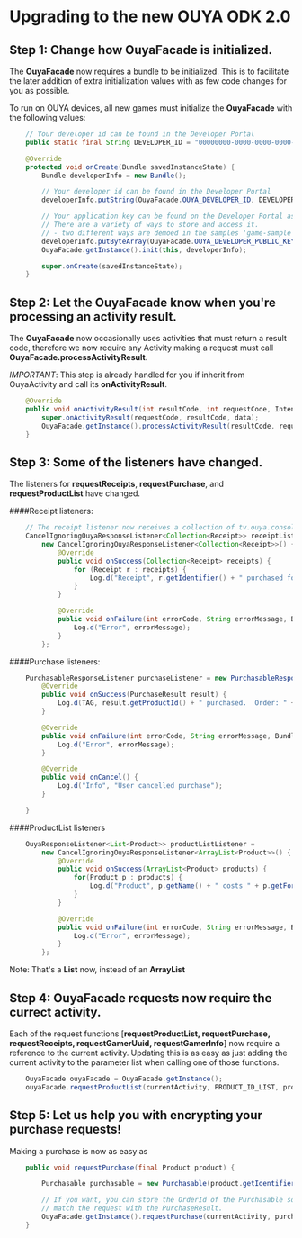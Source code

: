 # Upgrading to the new OUYA ODK 2.0
## Step 1: Change how OuyaFacade is initialized.
The **OuyaFacade** now requires a bundle to be initialized.  This is to facilitate the later addition of extra initialization values with as few code changes for you as possible.

To run on OUYA devices, all new games must initialize the **OuyaFacade** with the following values:

```java
	// Your developer id can be found in the Developer Portal
	public static final String DEVELOPER_ID = "00000000-0000-0000-0000-000000000000";

	@Override
	protected void onCreate(Bundle savedInstanceState) {
		Bundle developerInfo = new Bundle();

		// Your developer id can be found in the Developer Portal
		developerInfo.putString(OuyaFacade.OUYA_DEVELOPER_ID, DEVELOPER_ID);

		// Your application key can be found on the Developer Portal as 'Signing Key'.
		// There are a variety of ways to store and access it.  
		// - two different ways are demoed in the samples 'game-sample' and 'iap-sample-app'
		developerInfo.putByteArray(OuyaFacade.OUYA_DEVELOPER_PUBLIC_KEY, APPLICATION_KEY);
		OuyaFacade.getInstance().init(this, developerInfo);

		super.onCreate(savedInstanceState);
	}
```

## Step 2: Let the **OuyaFacade** know when you're processing an activity result.

The **OuyaFacade** now occasionally uses activities that must return a result code, therefore we now require any Activity making a request must call **OuyaFacade.processActivityResult**.  

*IMPORTANT*: This step is already handled for you if inherit from OuyaActivity and call its **onActivityResult**.

```java
	@Override
	public void onActivityResult(int resultCode, int requestCode, Intent data) {
		super.onActivityResult(requestCode, resultCode, data);
		OuyaFacade.getInstance().processActivityResult(resultCode, requestCode, data);
	}

```


## Step 3: Some of the listeners have changed.
The listeners for **requestReceipts**, **requestPurchase**, and **requestProductList** have changed.

####Receipt listeners:

```java
	// The receipt listener now receives a collection of tv.ouya.console.api.Receipt objects.
	CancelIgnoringOuyaResponseListener<Collection<Receipt>> receiptListListener =
		new CancelIgnoringOuyaResponseListener<Collection<Receipt>>() {
			@Override
			public void onSuccess(Collection<Receipt> receipts) {
				for (Receipt r : receipts) {
					Log.d("Receipt", r.getIdentifier() + " purchased for " + r.getFormattedPrice());
				}
			}

			@Override
			public void onFailure(int errorCode, String errorMessage, Bundle errorBundle) {
				Log.d("Error", errorMessage);
			}
		};
```

####Purchase listeners:

```java
	PurchasableResponseListener purchaseListener = new PurchasableResponseListener() {
		@Override
		public void onSuccess(PurchaseResult result) {
			Log.d(TAG, result.getProductId() + " purchased.  Order: " + result.getOrderId());        	        
		}

        @Override
        public void onFailure(int errorCode, String errorMessage, Bundle optionalData) {
			Log.d("Error", errorMessage);
        }

        @Override
        public void onCancel() {
			Log.d("Info", "User cancelled purchase");
        }

	}

```

####ProductList listeners

```java
	OuyaResponseListener<List<Product>> productListListener =
		new CancelIgnoringOuyaResponseListener<ArrayList<Product>>() {
			@Override
			public void onSuccess(ArrayList<Product> products) {
				for(Product p : products) {
					Log.d("Product", p.getName() + " costs " + p.getFormattedPrice());
				}
			}

			@Override
			public void onFailure(int errorCode, String errorMessage, Bundle errorBundle) {
				Log.d("Error", errorMessage);
			}
		};

``` 

Note: That's a **List** now, instead of an **ArrayList**

## Step 4: **OuyaFacade** requests now require the currect activity.
Each of the request functions [**requestProductList, requestPurchase, requestReceipts, requestGamerUuid, requestGamerInfo**] now require a reference to the current activity.  Updating this is as easy as just adding the current activity to the parameter list when calling one of those functions.

```java
	OuyaFacade ouyaFacade = OuyaFacade.getInstance();
	ouyaFacade.requestProductList(currentActivity, PRODUCT_ID_LIST, productListListener);
```

## Step 5: Let us help you with encrypting your purchase requests!

Making a purchase is now as easy as

```java
    public void requestPurchase(final Product product) {

        Purchasable purchasable = new Purchasable(product.getIdentifier());

    	// If you want, you can store the OrderId of the Purchasable so that you can
    	// match the request with the PurchaseResult.
        OuyaFacade.getInstance().requestPurchase(currentActivity, purchasable, purchaseListener);
    }
```

